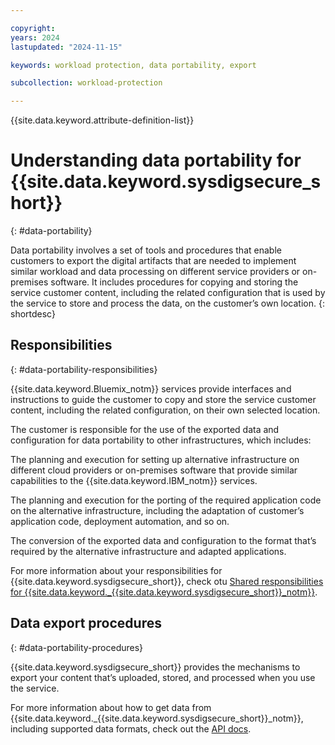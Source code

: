 ```yaml
---

copyright:
years: 2024
lastupdated: "2024-11-15"

keywords: workload protection, data portability, export

subcollection: workload-protection

---
```


{{site.data.keyword.attribute-definition-list}}

# Understanding data portability for {{site.data.keyword.sysdigsecure_short}}
{: #data-portability}

Data portability involves a set of tools and procedures that enable customers to export the digital artifacts that are needed to implement similar workload and data processing on different service providers or on-premises software. It includes procedures for copying and storing the service customer content, including the related configuration that is used by the service to store and process the data, on the customer’s own location.
{: shortdesc}

## Responsibilities
{: #data-portability-responsibilities}

{{site.data.keyword.Bluemix_notm}} services provide interfaces and instructions to guide the customer to copy and store the service customer content, including the related configuration, on their own selected location.

The customer is responsible for the use of the exported data and configuration for data portability to other infrastructures, which includes:

The planning and execution for setting up alternative infrastructure on different cloud providers or on-premises software that provide similar capabilities to the {{site.data.keyword.IBM_notm}} services.

The planning and execution for the porting of the required application code on the alternative infrastructure, including the adaptation of customer’s application code, deployment automation, and so on.

The conversion of the exported data and configuration to the format that’s required by the alternative infrastructure and adapted applications.

For more information about your responsibilities for {{site.data.keyword.sysdigsecure_short}}, check otu [Shared responsibilities for {{site.data.keyword._{{site.data.keyword.sysdigsecure_short}}_notm}}](/docs/workload-protection?topic=workload-protection-shared-responsibilities).

## Data export procedures
{: #data-portability-procedures}

{{site.data.keyword.sysdigsecure_short}} provides the mechanisms to export your content that’s uploaded, stored, and processed when you use the service.

For more information about how to get data from {{site.data.keyword._{{site.data.keyword.sysdigsecure_short}}_notm}}, including supported data formats, check out the [API docs](/apidocs/workload-protection).
